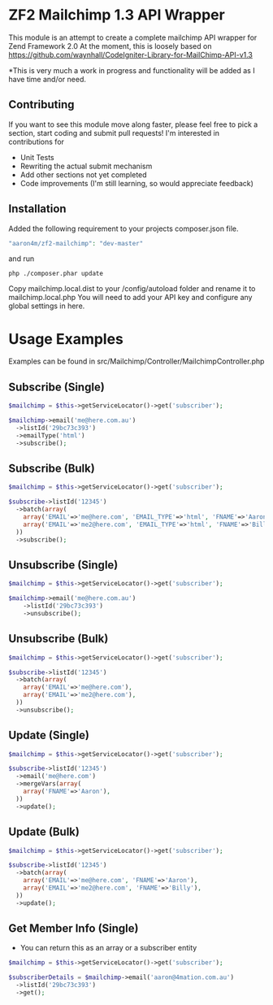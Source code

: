 ZF2 Mailchimp 1.3 API Wrapper 
================================

This module is an attempt to create a complete mailchimp API wrapper for Zend Framework 2.0
At the moment, this is loosely based on https://github.com/waynhall/CodeIgniter-Library-for-MailChimp-API-v1.3

*This is very much a work in progress and functionality will be added as I have time and/or need.

Contributing
------------
If you want to see this module move along faster, please feel free to pick a section, start coding and submit pull requests!
I'm interested in contributions for
- Unit Tests
- Rewriting the actual submit mechanism
- Add other sections not yet completed
- Code improvements (I'm still learning, so would appreciate feedback)

Installation
--------------
Added the following requirement to your projects composer.json file.

```php
"aaron4m/zf2-mailchimp": "dev-master"
```

and run

```
php ./composer.phar update
```

Copy mailchimp.local.dist to your /config/autoload folder and rename it to mailchimp.local.php
You will need to add your API key and configure any global settings in here.

Usage Examples
===============

Examples can be found in src/Mailchimp/Controller/MailchimpController.php

Subscribe (Single)
-------------------

```php
$mailchimp = $this->getServiceLocator()->get('subscriber');

$mailchimp->email('me@here.com.au')
  ->listId('29bc73c393')
  ->emailType('html')
  ->subscribe();
```

Subscribe (Bulk)
-------------------

```php
$mailchimp = $this->getServiceLocator()->get('subscriber');

$subscribe->listId('12345')
  ->batch(array(
    array('EMAIL'=>'me@here.com', 'EMAIL_TYPE'=>'html', 'FNAME'=>'Aaron'),
    array('EMAIL'=>'me2@here.com', 'EMAIL_TYPE'=>'html', 'FNAME'=>'Bill'),
  ))
  ->subscribe();
```

Unsubscribe (Single)
-------------------

```php
$mailchimp = $this->getServiceLocator()->get('subscriber');

$mailchimp->email('me@here.com.au')
    ->listId('29bc73c393')
    ->unsubscribe();
```


Unsubscribe (Bulk)
-------------------

```php
$mailchimp = $this->getServiceLocator()->get('subscriber');

$subscribe->listId('12345')
  ->batch(array(
    array('EMAIL'=>'me@here.com'),
    array('EMAIL'=>'me2@here.com'),
  ))
  ->unsubscribe();
```

Update (Single)
-------------------

```php
$mailchimp = $this->getServiceLocator()->get('subscriber');

$subscribe->listId('12345')
  ->email('me@here.com')
  ->mergeVars(array(
    array('FNAME'=>'Aaron'),
  ))
  ->update();
```

Update (Bulk)
-------------------

```php
$mailchimp = $this->getServiceLocator()->get('subscriber');

$subscribe->listId('12345')
  ->batch(array(
    array('EMAIL'=>'me@here.com', 'FNAME'=>'Aaron'),
    array('EMAIL'=>'me2@here.com', 'FNAME'=>'Billy'),
  ))
  ->update();
```

Get Member Info (Single)
-------------------
* You can return this as an array or a subscriber entity

```php
$mailchimp = $this->getServiceLocator()->get('subscriber');

$subscriberDetails = $mailchimp->email('aaron@4mation.com.au')
  ->listId('29bc73c393')
  ->get();
```
